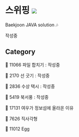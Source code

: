 # 스위핑 <img src = "https://img.shields.io/badge/JAVA-007396?style=for-the-badge&logo=java&logoColor=white">
Baekjoon JAVA solution :notes:

작성중

## Category

:black_square_button: 11066 파일 합치기 : 작성중  

:black_square_button: 2170 선 긋기 : 작성중

:black_square_button: 2836 수상 택시 : 작성중

:black_square_button: 5419 북서풍 : 작성중

:black_square_button: 17131 여우가 정보섬에 올라온 이유

:black_square_button: 7626 직사각형

:black_square_button: 11012 Egg  